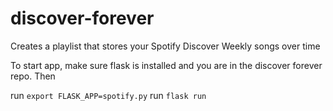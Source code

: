 # discover-forever

Creates a playlist that stores your Spotify Discover Weekly songs over time


To start app, make sure flask is installed and you are in the discover forever repo. Then 

run `export FLASK_APP=spotify.py`
run `flask run`
